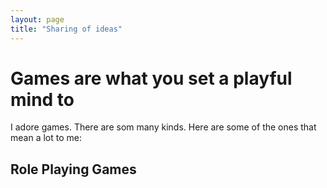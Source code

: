 ```yaml
---
layout: page
title: "Sharing of ideas"
---
```


# Games are what you set a playful mind to

I adore games. There are som many kinds. Here are some of the ones that mean a lot to me:

## Role Playing Games

